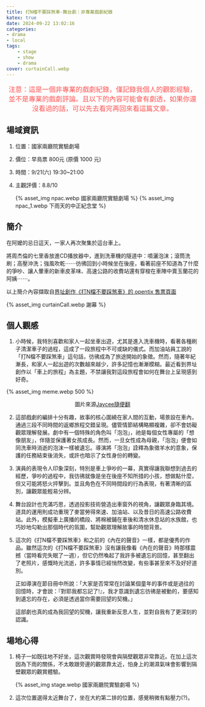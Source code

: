 ```yaml
---
title: 打N檔不要踩煞車-舞台劇｜非專業戲劇紀錄
katex: true
date: 2024-09-22 13:02:16
categories:
- drama
- local
tags:
    - stage
    - show
    - drama
cover: curtainCall.webp
---
```


<p style="font-size:1.1rem;color:#f55;text-align:center">
注意：這是一個非專業的戲劇紀錄，僅記錄我個人的觀影經驗，並不是專業的戲劇評論。且以下的內容可能會有劇透，如果你還沒看過的話，可以先去看完再回來看這篇文章。</p>

## 場域資訊

1. 位置：國家兩廳院實驗劇場
2. 價位：早鳥票 800元 (原價 1000 元)
3. 時間：9/21(六) 19:30~21:00
4. 主觀評價：8.8/10

    {% asset_img  npac.webp 國家兩廳院實驗劇場 %}
    {% asset_img  npac_1.webp 下雨天的中正紀念堂 %}

## 簡介

在阿嬤的忌日這天，一家人再次聚集於這台車上。

將周杰倫的七里香放進CD播放器中，進到洗車機的隧道中：噴灑泡沫；滾筒洗刷；高壓沖洗；強風吹乾⋯⋯彷彿回到小時候坐在後座，看著前座不知道為了什麼的爭吵、讓人暈車的新車皮革味、高速公路的收費站還有穿梭在車陣中賣玉蘭花的阿姨⋯⋯。

以上簡介內容擷取自[界址創作《打N檔不要踩煞車》的 opentix 售票頁面](https://www.opentix.life/event/1793107100993351681?srsltid=AfmBOorjUGQiasQpF5_F2p_omPgR85AkcUH8lWoQdwfEV20kn8RwLyHq)

{% asset_img curtainCall.webp 謝幕 %}

## 個人觀感

1. 小時候，我特別喜歡和家人一起坐車出遊，尤其是進入洗車機時，看著各種刷子清潔車子的過程，這成了一段旅程中不可或缺的儀式。而加油站員工說的「打N檔不要踩煞車」這句話，彷彿成為了旅途開始的象徵。然而，隨著年紀漸長，和家人一起出遊的次數越來越少，許多記憶也漸漸模糊。最近看到界址創作以「車上的旅程」為主題，不禁讓我對這段旅程會如何在舞台上呈現感到好奇。

{% asset_img meme.webp 500 %}

<div style="text-align: center">

圖片來源[Jaycee隨便翻](https://instagram.com/comedy__2019_/)

</div>

2. 這部戲劇的編排十分有趣，故事的核心圍繞在家人間的互動，場景設在車內，通過三段不同時間的返鄉旅程交錯呈現。儘管情節結構略顯複雜，卻不會妨礙觀眾理解發展。劇中有一個特殊的角色叫「泡泡」，祂是每個女性專屬的「想像朋友」，伴隨並保護著女孩成長。然而，一旦女性成為母親，「泡泡」便會如同洗車時消逝的泡沫一樣被遺忘。導演將「泡泡」詮釋為象徵羊水的意象，保護的任務結束後消失，或許也暗示了女性身份的轉變。

3. 演員的表現令人印象深刻，特別是車上爭吵的一幕，真實得讓我聯想到過去的經歷，爭吵的過程中，我彷彿就像是坐在後座不知所措的小孩，想做點什麼，但又可能將怒火抨擊到。並且角色在不同時間段的行為表現，有著清晰的區別，讓觀眾能輕易分辨。

4. 舞台設計也充滿巧思，透過投影技術營造出車窗外的視角，讓觀眾身臨其境。道具的運用則成功重現了麥當勞得來速、加油站、以及昔日的高速公路收費站。此外，模擬車上廣播的橋段、將棉被鋪在車後和清水休息站的水族館，也巧妙地勾勒出那個時代的氛圍，幫助觀眾理解故事的時間背景。

5. 這次的《打N檔不要踩煞車》和之前的《內在的聲音》一樣，都是優秀的作品。雖然這次的《打N檔不要踩煞車》沒有讓我像看《內在的聲音》時那樣震撼（當時看完失眠了一週），但它仍然喚起了我許多被遺忘的回憶，甚至翻出了老照片，感慨時光流逝，許多事情已經悄然改變，有些事甚至來不及好好道別。

   正如導演在節目冊中所說：「大家是否常常在討論某個童年的事件或是過往的回憶時，才會說：『對耶我都忘記了!』，我才意識到遺忘彷彿是被動的，要感知到遺忘的存在，必須是透過當你需要回望的契機。」

   這部劇也真的成為我回望的契機，讓我重新反思人生，並對自我有了更深刻的認識。

## 場地心得

1. 椅子一如既往地不好坐，這次觀賞時發現會與隔壁觀眾非常靠近。在加上這次因為下雨的關係，不太敢跟旁邊的觀眾靠太近，怕身上的潮濕氣味會影響到隔壁觀眾的觀賞體驗。

    {% asset_img  stage.webp 國家兩廳院實驗劇場 %}

2. 這次位置選得太近舞台了，坐在大約第二排的位置，感覺稍微有點壓力(?)。